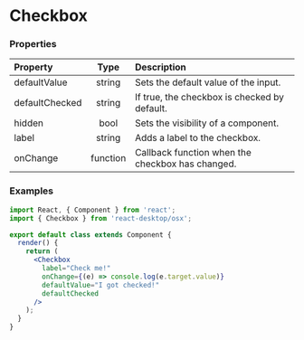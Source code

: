 # Checkbox

### Properties

Property            | Type         | Description
:------------------ | :-----------:| :----------
defaultValue        | string       | Sets the default value of the input.
defaultChecked      | string       | If true, the checkbox is checked by default.
hidden              | bool         | Sets the visibility of a component.
label               | string       | Adds a label to the checkbox.
onChange            | function     | Callback function when the checkbox has changed.

### Examples

```jsx
import React, { Component } from 'react';
import { Checkbox } from 'react-desktop/osx';

export default class extends Component {
  render() {
    return (
      <Checkbox
        label="Check me!"
        onChange={(e) => console.log(e.target.value)}
        defaultValue="I got checked!"
        defaultChecked
      />
    );
  }
}
```
